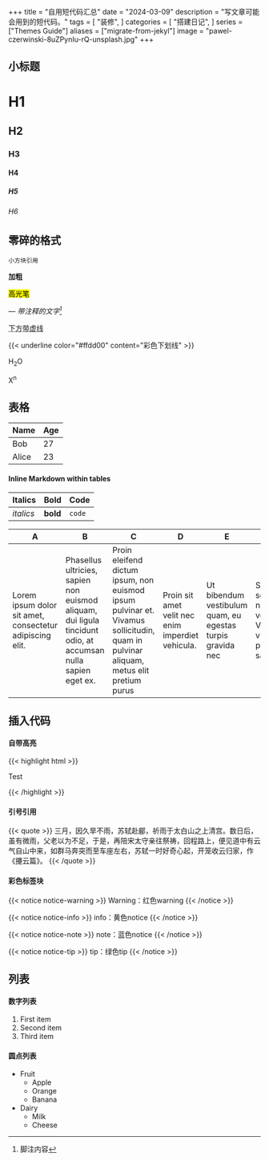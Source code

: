 +++
title = "自用短代码汇总"
date = "2024-03-09"
description = "写文章可能会用到的短代码。"
tags = [
    "装修",
]
categories = [
    "搭建日记",
]
series = ["Themes Guide"]
aliases = ["migrate-from-jekyl"]
image = "pawel-czerwinski-8uZPynIu-rQ-unsplash.jpg"
+++

## 小标题

# H1
## H2
### H3
#### H4
##### H5
###### H6

## 零碎的格式

`小方块引用`

**加粗**

<mark>高光笔</mark>


 — <cite>带注释的文字[^1]</cite> 

[^1]: 脚注内容

<abbr title="Graphics Interchange Format">下方带虚线</abbr>

{{< underline color="#ffdd00" content="彩色下划线" >}}


H<sub>2</sub>O

X<sup>n</sup>


## 表格

   Name | Age
--------|------
    Bob | 27
  Alice | 23

#### Inline Markdown within tables

| Italics   | Bold     | Code   |
| --------  | -------- | ------ |
| *italics* | **bold** | `code` |

| A                                                        | B                                                                                                             | C                                                                                                                                    | D                                                 | E                                                          | F                                                                    |
|----------------------------------------------------------|---------------------------------------------------------------------------------------------------------------|--------------------------------------------------------------------------------------------------------------------------------------|---------------------------------------------------|------------------------------------------------------------|----------------------------------------------------------------------|
| Lorem ipsum dolor sit amet, consectetur adipiscing elit. | Phasellus ultricies, sapien non euismod aliquam, dui ligula tincidunt odio, at accumsan nulla sapien eget ex. | Proin eleifend dictum ipsum, non euismod ipsum pulvinar et. Vivamus sollicitudin, quam in pulvinar aliquam, metus elit pretium purus | Proin sit amet velit nec enim imperdiet vehicula. | Ut bibendum vestibulum quam, eu egestas turpis gravida nec | Sed scelerisque nec turpis vel viverra. Vivamus vitae pretium sapien |

## 插入代码

#### 自带高亮 

{{< highlight html >}}
<!doctype html>
<html lang="en">
<head>
  <meta charset="utf-8">
  <title>Example HTML5 Document</title>
</head>
<body>
  <p>Test</p>
</body>
</html>
{{< /highlight >}}

#### 引号引用
{{< quote >}} 三月，因久旱不雨，苏轼赴郿，祈雨于太白山之上清宫。数日后，虽有微雨，父老以为不足，于是，再陪宋太守亲往祭祷，回程路上，便见道中有云气自山中来，如群马奔突而至车座左右，苏轼一时好奇心起，开笼收云归家，作《攓云篇》。 {{< /quote >}} 

#### 彩色标签块

{{< notice notice-warning >}}
Warning：红色warning
{{< /notice >}}

{{< notice notice-info >}}
info：黄色notice
{{< /notice >}}

{{< notice notice-note >}}
note：蓝色notice
{{< /notice >}}

{{< notice notice-tip >}}
tip：绿色tip
{{< /notice >}}



## 列表

#### 数字列表

1. First item
2. Second item
3. Third item

#### 圆点列表

* Fruit
  * Apple
  * Orange
  * Banana
* Dairy
  * Milk
  * Cheese
